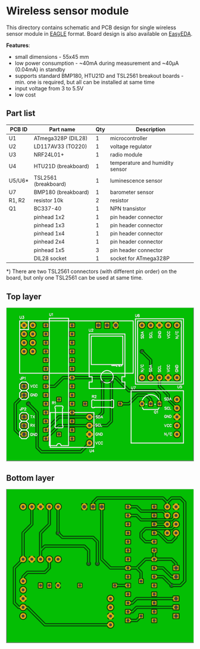Wireless sensor module
======================

This directory contains schematic and PCB design for single wireless sensor module in [EAGLE](https://cadsoft.io/) 
format. Board design is also available on [EasyEDA](https://easyeda.com/maciej/sensors-387a7c4150d841bbb06d5350ea664e67).  

**Features**:
 * small dimensions - 55x45 mm
 * low power consumption - ~40mA during measurement and ~40µA (0.04mA) in standby
 * supports standard BMP180, HTU21D and TSL2561 breakout boards - min. one is required, but all can be installed at same time 
 * input voltage from 3 to 5.5V 
 * low cost
 

Part list
---------

| PCB ID | Part name            | Qty | Description                     |
|--------|----------------------|-----|---------------------------------|
| U1     | ATmega328P (DIL28)   |  1  | microcontroller                 |
| U2     | LD117AV33 (TO220)    |  1  | voltage regulator               |
| U3     | NRF24L01+            |  1  | radio module                    |
| U4     | HTU21D (breakboard)  |  1  | temperature and humidity sensor | 
| U5/U6* | TSL2561 (breakboard) |  1  | luminescence sensor             | 
| U7     | BMP180 (breakboard)  |  1  | barometer sensor                |
| R1, R2 | resistor 10k         |  2  | resistor                        |
| Q1     | BC337-40             |  1  | NPN transistor                  | 
|        | pinhead 1x2          |  1  | pin header connector            | 
|        | pinhead 1x3          |  1  | pin header connector            | 
|        | pinhead 1x4          |  1  | pin header connector            | 
|        | pinhead 2x4          |  1  | pin header connector            | 
|        | pinhead 1x5          |  3  | pin header connector            | 
|        | DIL28 socket         |  1  | socket for ATmega328P           | 

*) There are two TSL2561 connectors (with different pin order) on the board, 
   but only one TSL2561 can be used at same time. 
 
Top layer
---------

![Top layer](./images/pcb-top.png)
 
Bottom layer
------------

![Bottom layer](./images/pcb-bottom.png)


